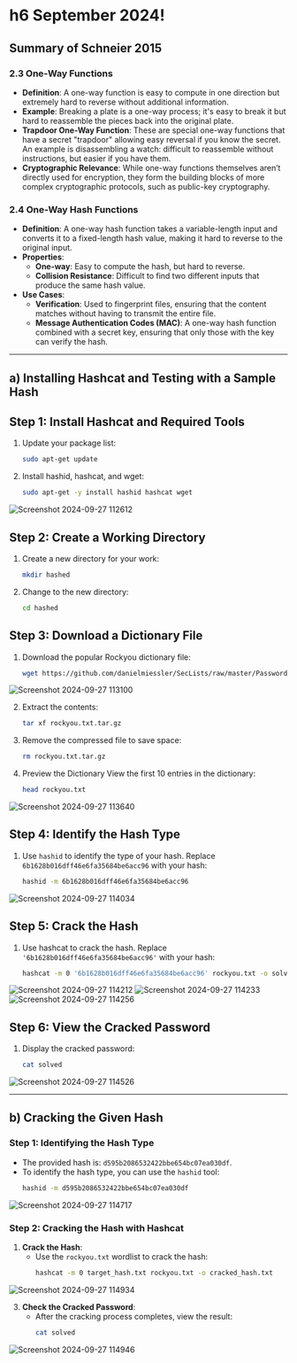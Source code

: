 # h6 September 2024!

## **Summary of Schneier 2015**

### **2.3 One-Way Functions**
- **Definition**: A one-way function is easy to compute in one direction but extremely hard to reverse without additional information.
- **Example**: Breaking a plate is a one-way process; it's easy to break it but hard to reassemble the pieces back into the original plate.
- **Trapdoor One-Way Function**: These are special one-way functions that have a secret "trapdoor" allowing easy reversal if you know the secret. An example is disassembling a watch: difficult to reassemble without instructions, but easier if you have them.
- **Cryptographic Relevance**: While one-way functions themselves aren’t directly used for encryption, they form the building blocks of more complex cryptographic protocols, such as public-key cryptography.

### **2.4 One-Way Hash Functions**
- **Definition**: A one-way hash function takes a variable-length input and converts it to a fixed-length hash value, making it hard to reverse to the original input.
- **Properties**: 
  - **One-way**: Easy to compute the hash, but hard to reverse.
  - **Collision Resistance**: Difficult to find two different inputs that produce the same hash value.
- **Use Cases**: 
  - **Verification**: Used to fingerprint files, ensuring that the content matches without having to transmit the entire file.
  - **Message Authentication Codes (MAC)**: A one-way hash function combined with a secret key, ensuring that only those with the key can verify the hash.

---

## **a) Installing Hashcat and Testing with a Sample Hash**

## Step 1: Install Hashcat and Required Tools
1. Update your package list:
   ```bash
   sudo apt-get update
   ```
2. Install hashid, hashcat, and wget:
   ```bash
   sudo apt-get -y install hashid hashcat wget
   ```
   
![Screenshot 2024-09-27 112612](https://github.com/user-attachments/assets/d5df65da-8b28-4eb4-9a51-2dbde23fd0b2)

## Step 2: Create a Working Directory
1. Create a new directory for your work:
   ```bash
   mkdir hashed
   ```
2. Change to the new directory:
   ```bash
   cd hashed
   ```
   
## Step 3: Download a Dictionary File
1. Download the popular Rockyou dictionary file:
   ```bash
   wget https://github.com/danielmiessler/SecLists/raw/master/Passwords/Leaked-Databases/rockyou.txt.tar.gz
   ```

![Screenshot 2024-09-27 113100](https://github.com/user-attachments/assets/ccf4993a-158d-4ab2-b5f9-bed92b323fd1)

2. Extract the contents:
   ```bash
   tar xf rockyou.txt.tar.gz
   ```
3. Remove the compressed file to save space:
   ```bash
   rm rockyou.txt.tar.gz
   ```
   
4. Preview the Dictionary
   View the first 10 entries in the dictionary:
   ```bash
   head rockyou.txt
   ```

![Screenshot 2024-09-27 113640](https://github.com/user-attachments/assets/ba648927-21de-4b49-a04a-cf27c2105f7a)
 
## Step 4: Identify the Hash Type
1. Use `hashid` to identify the type of your hash. Replace `6b1628b016dff46e6fa35684be6acc96` with your hash:
   ```bash
   hashid -m 6b1628b016dff46e6fa35684be6acc96
   ```
   
![Screenshot 2024-09-27 114034](https://github.com/user-attachments/assets/741c580b-04e9-4db5-9cf1-f86bb05fdd71)

## Step 5: Crack the Hash
1. Use hashcat to crack the hash. Replace `'6b1628b016dff46e6fa35684be6acc96'` with your hash:
   ```bash
   hashcat -m 0 '6b1628b016dff46e6fa35684be6acc96' rockyou.txt -o solved
   ```

![Screenshot 2024-09-27 114212](https://github.com/user-attachments/assets/974bb02d-0bf8-4191-adee-7101dae4c8ac)
![Screenshot 2024-09-27 114233](https://github.com/user-attachments/assets/56ea12d9-120e-4dac-9fa5-a09478f03903)
![Screenshot 2024-09-27 114256](https://github.com/user-attachments/assets/d7cf3ad7-1128-47cb-a684-22645b8f3f21)

## Step 6: View the Cracked Password
1. Display the cracked password:
   ```bash
   cat solved
   ```

![Screenshot 2024-09-27 114526](https://github.com/user-attachments/assets/1af9c21d-f74b-4938-b99d-5af53db73160)

---

## **b) Cracking the Given Hash**

### **Step 1: Identifying the Hash Type**
- The provided hash is: `d595b2086532422bbe654bc07ea030df`.
- To identify the hash type, you can use the `hashid` tool:
  ```bash
  hashid -m d595b2086532422bbe654bc07ea030df
  ```

![Screenshot 2024-09-27 114717](https://github.com/user-attachments/assets/f8dc038b-f077-4907-a318-b0266f959382)


### **Step 2: Cracking the Hash with Hashcat**
1. **Crack the Hash**:
   - Use the `rockyou.txt` wordlist to crack the hash:
     ```bash
     hashcat -m 0 target_hash.txt rockyou.txt -o cracked_hash.txt
     ```

![Screenshot 2024-09-27 114934](https://github.com/user-attachments/assets/deee7dd6-72e8-4a15-a097-4b70449181a8)


3. **Check the Cracked Password**:
   - After the cracking process completes, view the result:
     ```bash
     cat solved
     ```
     
![Screenshot 2024-09-27 114946](https://github.com/user-attachments/assets/48ad4b66-ee8f-4ad0-9fa2-aa2125ae7c74)
